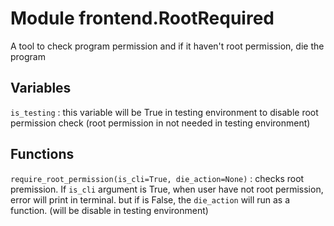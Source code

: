 Module frontend.RootRequired
============================
A tool to check program permission and if it haven't root permission, die the program

Variables
---------

    
`is_testing`
:   this variable will be True in testing environment to disable root permission check
    (root permission in not needed in testing environment)

Functions
---------

    
`require_root_permission(is_cli=True, die_action=None)`
:   checks root premission.
    If `is_cli` argument is True, when user have not root permission,
    error will print in terminal. but if is False,
    the `die_action` will run as a function.
    (will be disable in testing environment)